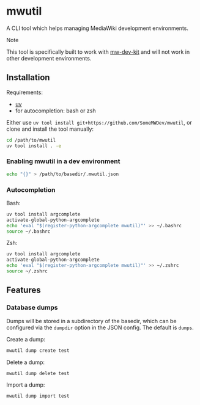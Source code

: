 # mwutil

A CLI tool which helps managing MediaWiki development environments.

> [!NOTE]
> This tool is specifically built to work with [mw-dev-kit](https://github.com/SomeMWDev/mw-dev-kit) and will not work
> in other development environments.

## Installation

Requirements:

* [uv](https://docs.astral.sh/uv/)
* for autocompletion: bash or zsh

Either use `uv tool install git+https://github.com/SomeMWDev/mwutil`, or clone and install the tool manually:

```sh
cd /path/to/mwutil
uv tool install . -e
```

### Enabling mwutil in a dev environment

```sh
echo "{}" > /path/to/basedir/.mwutil.json
```

### Autocompletion

Bash:

```sh
uv tool install argcomplete
activate-global-python-argcomplete
echo 'eval "$(register-python-argcomplete mwutil)"' >> ~/.bashrc
source ~/.bashrc
```

Zsh:

```sh
uv tool install argcomplete
activate-global-python-argcomplete
echo 'eval "$(register-python-argcomplete mwutil)"' >> ~/.zshrc
source ~/.zshrc
```

## Features

### Database dumps

Dumps will be stored in a subdirectory of the basedir, which can be configured via the `dumpdir` option in the JSON
config.
The default is `dumps`.

Create a dump:

```sh
mwutil dump create test
```

Delete a dump:

```sh
mwutil dump delete test
```

Import a dump:

```sh
mwutil dump import test
```
